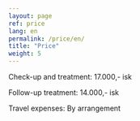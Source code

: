 ```yaml
---
layout: page
ref: price
lang: en
permalink: /price/en/
title: "Price"
weight: 5
---
```


Check-up and treatment: 17.000,- isk

Follow-up treatment: 14.000,- isk

Travel expenses: By arrangement
